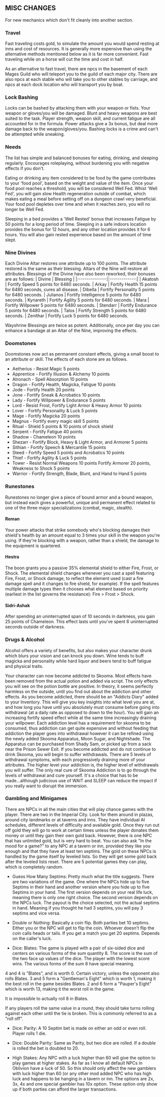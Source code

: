 ## MISC CHANGES
For new mechanics which don't fit cleanly into another section.

### Travel
Fast traveling costs gold, to simulate the amount you would spend resting at inns and cost of resources. It is generally more expensive than using the alternative methods mentioned below as it is far more convenient. Fast traveling while on a horse will cut the time and cost in half.

As an alternative to fast travel, there are npcs in the basement of each Mages Guild who will teleport you to the guild of each major city. There are also npcs at each stable who will take you to other stables by carriage, and npcs at each dock location who will transport you by boat. 

### Lock Bashing
Locks can be bashed by attacking them with your weapon or fists. Your weapon or gloves/you will be damaged. Blunt and heavy weapons are best suited to the task. Player strength, weapon skill, and current fatigue are all accounted for in the formula. Power attacks give a 3x  bonus, but deal more damage back to the weapon/gloves/you. Bashing locks is a crime and can't be attempted while sneaking.

### Needs
The list has simple and balanced bonuses for eating, drinking, and sleeping regularly. Encourages roleplaying, without burdening you with negative effects if you don't. 

Eating or drinking any item considered to be food by the game contributes to your 'food pool', based on the weight and value of the item. Once your food pool reaches a threshold, you will be considered Well Fed. Whist 'Well Fed', you will gain slow Health regeneration outside of combat, which makes eating a meal before setting off on a dungeon crawl very beneficial. Your food pool depletes over time and when it reaches zero, you will no longer be Well Fed. 

Sleeping in a bed provides a 'Well Rested' bonus that increases Fatigue by 50 points for a long period of time. Sleeping in a safe indoors location provides the bonus for 12 hours, and any other location provides it for 6 hours. You will also gain rested experience based on the amount of time slept.

### Nine Divines
Each Divine Altar restores one attribute up to 100 points. The attribute restored is the same as their blessing. Altars of the Nine will restore all attributes. Blessings of the Divine have also been reworked, their bonuses are as follows:
| Divine    | Blessing | 
|:--------------:|:-------------:|
| Akatosh | Fortify Speed 5 points for 6480 seconds.
| Arkay | Fortify Health 15 points for 6480 seconds, cures all disease.
| Dibella | Fortify Personality 5 points for 6480 seconds.
| Julianos | Fortify Intelligence 5 points for 6480 seconds.
| Kynareth | Fortify Agility 5 points for 6480 seconds.
| Mara | Fortify Willpower 5 points for 6480 seconds.
| Stendarr | Fortify Endurance 5 points for 6480 seconds.
| Talos | Fortify Strength 5 points for 6480 seconds.
| Zenithar | Fortify Luck 5 points for 6480 seconds.

Wayshrine Blessings are twice as potent. Additionally, once per day you can enhance a bandage at an Altar of the Nine, improving the effects. 

### Doomstones

Doomstones now act as permanent constant effects, giving a small boost to an attribute or skill. The effects of each stone are as follows.

- Aetherius - Resist Magic 5 points
- Apprentice - Fortify Illusion & Alchemy 10 points
- Atronach - Spell Absorption 10 points
- Dragon - Fortify Health, Magicka, Fatigue 10 points
- Jode - Fortify Health 20 points
- Jone - Fortify Sneak & Acrobatics 10 points
- Lady - Fortify Willpower & Endurance 5 points
- Lord - Resist Frost, Fortify Light Armor & Heavy Armor 10 points
- Lover - Fortify Personality & Luck 5 points
- Mage - Fortify Magicka 20 points
- Magnus - Fortify every magic skill 5 points
- Ritual - Shield 5 points & 10 points of shock shield
- Serpent - Fortify Fatigue 40 points
- Shadow - Chameleon 10 points
- Shezarr - Fortify Block, Heavy & Light Armor, and Armorer 5 points
- Sithian - Fortify Speech & Mercantile 15 points
- Steed - Fortify Speed 5 points and Acrobatics 10 points
- Thief - Fortify Agility & Luck 5 points
- Tower - Resist Normal Weapons 10 points Fortify Armorer 20 points, Weakness to Shock 5 points
- Warrior - Fortify Strength, Blade, Blunt, and Hand to Hand 5 points

### Runestones

Runestones no longer give a piece of bound armor and a bound weapon, but instead each gives a powerful, unique and permanent effect related to one of the three major specializations (combat, magic, stealth).

#### Reman 
Your power attacks that strike somebody who's blocking damages their shield's health by an amount equal to 3 times your skill in the weapon you're using. If they're blocking with a weapon, rather than a shield, the damage to the equipment is quartered.
#### Hestra
The boon grants you a passive 35% elemental shield to either Fire, Frost, or Shock. The elemental shield changes whenever you cast a spell featuring Fire, Frost, or Shock damage, to reflect the element used (cast a fire damage spell and it changes to fire shield, for example). If the spell features multiple damage types then it chooses what element based on priority (earliest in the list governs the resistance): Fire > Frost > Shock.
#### Sidri-Ashak
After spending an uninterrupted span of 10 seconds in darkness, you gain 25 points of Chameleon. This effect lasts until you've spent 6 uninterrupted seconds outside of darkness.

### Drugs & Alcohol
Alcohol offers a variety of benefits, but also makes your character drunk which blurs your vision and can knock you down. Wine tends to buff magicka and personality while hard liquor and beers tend to buff fatigue and physical traits.

Your character can now become addicted to Skooma. Most effects have been removed from the actual potion and added via script. The only effects you will see on the potion bottle are positive. In theory, it seems perfectly harmless on the outside, until you find out about the addiction and other effects. As you become addicted, there should be an "Addicts Diary" added to your Inventory. This will give you key insights into what level you are at, and how long you have until you absolutely must consume before going into withdrawal (at a daily rate as opposed to down to the hour). You will gain an increasing fortify speed effect while at the same time increasingly draining your willpower. Each addiction level has a requirement for skooma to be consumed, thus addiction can get quite expensive and without feeding that addiction the player goes into withdrawal however it can be refined using the newly added Skooma Apparatus, Moon Sugar, and Nightshade. The Apparatus can be purchased from Shady Sam, or picked up from a sack near the Prison Sewer Exit. If you become addicted and do not continue to drink Skooma, you will begin to suffer withdrawals. There are 5 levels of withdrawal symptoms, with each progressively draining more of your attributes. The higher level your addiction is, the higher level of withdrawals you will suffer. The only real cure of Skooma Addiction is to go through the levels of withdrawal and cure yourself. It's a choice that has to be made...although judicious use of WAIT and SLEEP can reduce the impact if you really want to disrupt the immersion.

### Gambling and Minigames
There are NPCs in all the main cities that will play chance games with the player. There are two in the Imperial City. Look for them around in plazas, around city landmarks or at taverns and inns. They have individual AI schedules, different levels of difficulty and available gold. Once they run out off gold they will go to work at certain times unless the player donates them money or until they gain their own gold back. However, there is one NPC that has unlimited gold, but is very hard to beat. You can also ask  "In the mood for a game?" to any NPC at a tavern or inn, provided they like you enough and that they have at least ten septims. The gold on these NPCs is handled by the game itself by leveled lists. So they will get some gold back after the leveled lists reset. There are 5 potential games they can play, which is completely random. 

- Guess How Many Septims:
Pretty much what the title suggests. There are two variations of the game. One where the NPCs hide up to five Septims in their hand and another version where you hide up to five Septims in your hand. The first version depends on your real life luck, meaning there is only one right choice. The second version depends on the NPCs luck. The payout is the choice selected, not the actual septims in hand. Meaning if you thought he had 3 septims, you will pay 3 septims and vice versa.

- Double or Nothing:
Basically a coin flip. Both parties bet 10 septims. Either you or the NPC will get to flip the coin. Whoever doesn't flip the coin calls heads or tails. If you get a match you get 20 septims. Depends on the caller's luck.

- Dice: Blates:
The game is played with a pair of six-sided dice and centers on various forms of the sum quantity 8. The score is the sum of the two face up values of the dice. The player with the lowest score wins. The various forms of the sum 8 have special meaning.

4 and 4 is "Blates", and is worth 0. Certain victory, unless the opponent also rolls Blates.
3 and 5 form a "Gentleman's Eight" which is worth 1, making it the best roll in the game besides Blates.
2 and 6 form a "Pauper's Eight" which is worth 13, making it the worst roll in the game.

It is impossible to actually roll 8 in Blates.

If any players roll the same value in a round, they should take turns rolling against each other until the tie is broken. This is commonly referred to as a "roll off".

- Dice: Parity:
A 10 Septim bet is made on either an odd or even roll. Player rolls 1 die.

- Dice: Double Parity:
Same as Parity, but two dice are rolled. If a double is rolled the bet is doubled to 20.

- High Stakes:
Any NPC with a luck higher than 60 will give the option to play games at higher stakes. As far as I know all default NPCs in Oblivion have a luck of 50. So this should only affect the new gamblers with luck higher than 60 (or any other mod added NPC who has high luck and happens to be hanging in a tavern or inn. The options are 2x, 3x, 4x and one special gambler has 10x option. These option only show up if both parties can afford the larger transactions.

